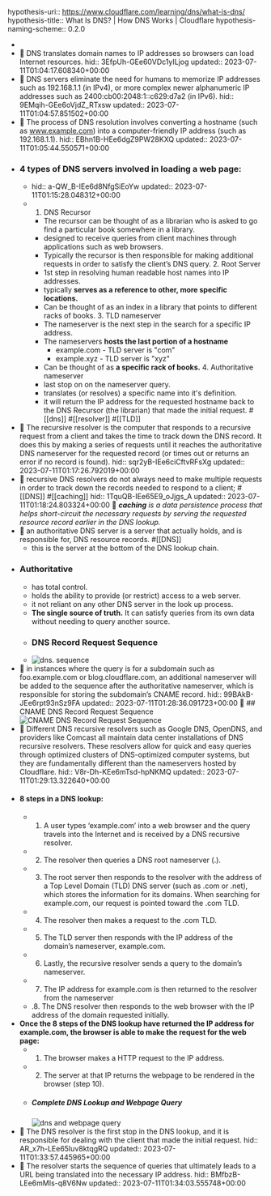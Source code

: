 hypothesis-uri:: https://www.cloudflare.com/learning/dns/what-is-dns/
hypothesis-title:: What Is DNS? | How DNS Works | Cloudflare
hypothesis-naming-scheme:: 0.2.0

-
- 📌 DNS translates domain names to IP addresses so browsers can load Internet resources.
  hid:: 3EfpUh-GEe60VDc1yILjog
  updated:: 2023-07-11T01:04:17.608340+00:00
- 📌 DNS servers eliminate the need for humans to memorize IP addresses such as 192.168.1.1 (in IPv4), or more complex newer alphanumeric IP addresses such as 2400:cb00:2048:1::c629:d7a2 (in IPv6).
  hid:: 9EMqih-GEe6oVjdZ_RTxsw
  updated:: 2023-07-11T01:04:57.851502+00:00
- 📌 The process of DNS resolution involves converting a hostname (such as www.example.com) into a computer-friendly IP address (such as 192.168.1.1).
  hid:: EBhn1B-HEe6dgZ9PW28KXQ
  updated:: 2023-07-11T01:05:44.550571+00:00
- ### 4 types of DNS servers involved in loading a web page:
	- hid:: a-QW_B-IEe6d8NfgSiEoYw
	  updated:: 2023-07-11T01:15:28.048312+00:00
	- 1. DNS Recursor
		- The recursor can be thought of as a librarian who is asked to go find a particular book somewhere in a library.
		- designed to receive queries from client machines through applications such as web browsers.
		- Typically the recursor is then responsible for making additional requests in order to satisfy the client’s DNS query.
		  2. Root Server
		- 1st step in resolving human readable host names into IP addresses.
		- typically **serves as a reference to other, more specific locations.**
		- Can be thought of as an index in a library that points to different racks of books. 
		  3. TLD nameserver
		- The nameserver is the next step in the search for a specific IP address.
		- The nameservers **hosts the last portion of a hostname**
			- example.com - TLD server is "com"
			- example.xyz - TLD server is "xyz"
		- Can be thought of as **a specific rack of books.**
		  4. Authoritative nameserver
		- last stop on on the nameserver query.
		- translates (or resolves) a specific name into it's definition.
		- it will return the IP address for the requested hostname back to the DNS Recursor (the librarian) that made the initial request. #[[dns]] #[[resolver]] #[[TLD]]
- 📌 The recursive resolver is the computer that responds to a recursive request from a client and takes the time to track down the DNS record. It does this by making a series of requests until it reaches the authoritative DNS nameserver for the requested record (or times out or returns an error if no record is found).
  hid:: sqr2yB-IEe6ciCftvRFsXg
  updated:: 2023-07-11T01:17:26.792019+00:00
- 📌 recursive DNS resolvers do not always need to make multiple requests in order to track down the records needed to respond to a client; #[[DNS]] #[[caching]]
  hid:: 1TquQB-IEe65E9_oJjgs_A
  updated:: 2023-07-11T01:18:24.803324+00:00
  📝 ***caching** is a data persistence process that helps short-circuit the necessary requests by serving the requested resource record earlier in the DNS lookup.*
- 📌 an authoritative DNS server is a server that actually holds, and is responsible for, DNS resource records. #[[DNS]]
	- this is the server at the bottom of the DNS lookup chain.
- ### Authoritative
	- has total control.
	- holds the ability to provide (or restrict) access to a web server.
	- it not reliant on any other DNS server in the look up process.
	- **The single source of truth.** It can satisfy queries from its own data without needing to query another source.
	- ### DNS Record Request Sequence
	- ![dns. sequence](https://cf-assets.www.cloudflare.com/slt3lc6tev37/6Cxvsc4NOvmU4pPkKbkDmP/a7588a4c8a3c187e9175a40fa1b3d548/dns_record_request_sequence_authoritative_nameserver.png)
- 📌 in instances where the query is for a subdomain such as foo.example.com or blog.cloudflare.com, an additional nameserver will be added to the sequence after the authoritative nameserver, which is responsible for storing the subdomain’s CNAME record. 
  hid:: 99BAkB-JEe6rpt93nSz9FA
  updated:: 2023-07-11T01:28:36.091723+00:00
  📝 ## CNAME DNS Record Request Sequence
  ![CNAME DNS Record Request Sequence](https://cf-assets.www.cloudflare.com/slt3lc6tev37/1O1o3jhs0ztWsD00k8RLIJ/f33c1793a7e21cb92678c1f35ef1b245/dns_record_request_sequence_cname_subdomain.png)
- 📌 Different DNS recursive resolvers such as Google DNS, OpenDNS, and providers like Comcast all maintain data center installations of DNS recursive resolvers. These resolvers allow for quick and easy queries through optimized clusters of DNS-optimized computer systems, but they are fundamentally different than the nameservers hosted by Cloudflare.
  hid:: V8r-Dh-KEe6mTsd-hpNKMQ
  updated:: 2023-07-11T01:29:13.322640+00:00
- #### 8 steps in a DNS lookup:
	- 1. A user types ‘example.com’ into a web browser and the query travels into the Internet and is received by a DNS recursive resolver.
	- 2. The resolver then queries a DNS root nameserver (.).
	- 3. The root server then responds to the resolver with the address of a Top Level Domain (TLD) DNS server (such as .com or .net), which stores the information for its domains. When searching for example.com, our request is pointed toward the .com TLD.
	- 4. The resolver then makes a request to the .com TLD.
	- 5. The TLD server then responds with the IP address of the domain’s nameserver, example.com.
	- 6. Lastly, the recursive resolver sends a query to the domain’s nameserver.
	- 7. The IP address for example.com is then returned to the resolver from the nameserver
	- .8. The DNS resolver then responds to the web browser with the IP address of the domain requested initially.
- **Once the 8 steps of the DNS lookup have returned the IP address for example.com, the browser is able to make the request for the web page:**
	- 1. The browser makes a HTTP request to the IP address.
	- 2. The server at that IP returns the webpage to be rendered in the browser (step 10).
	- ##### Complete DNS Lookup and Webpage Query
	  ![dns and webpage query](https://cf-assets.www.cloudflare.com/slt3lc6tev37/1NzaAqpEFGjqTZPAS02oNv/bf7b3f305d9c35bde5c5b93a519ba6d5/what_is_a_dns_server_dns_lookup.png)
- 📌 The DNS resolver is the first stop in the DNS lookup, and it is responsible for dealing with the client that made the initial request.
  hid:: AR_x7h-LEe65Iuv8ktqgRQ
  updated:: 2023-07-11T01:33:57.445965+00:00
- 📌 The resolver starts the sequence of queries that ultimately leads to a URL being translated into the necessary IP address.
  hid:: BMfbzB-LEe6mMIs-q8V6Nw
  updated:: 2023-07-11T01:34:03.555748+00:00